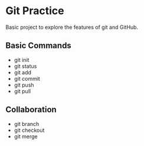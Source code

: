 # Git Practice

Basic project to explore the features of git and GitHub.

## Basic Commands

* git init
* git status
* git add
* git commit
* git push
* git pull

## Collaboration

* git branch <branch-name>
* git checkout <branch-name>
* git merge <target-branch>